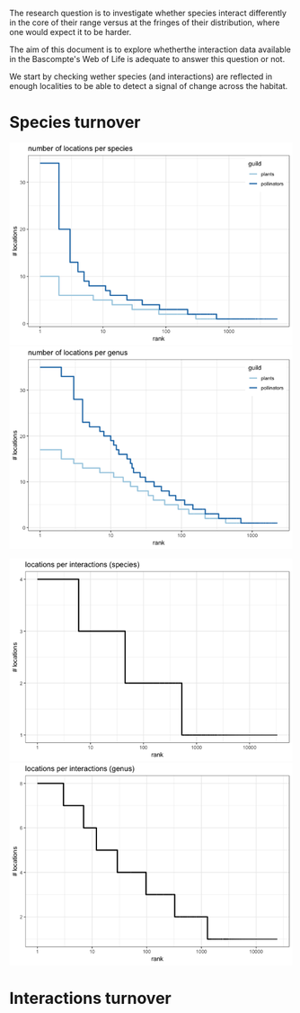 The research question is to investigate whether species interact differently in the core of their range versus at the fringes of their distribution, where one would expect it to be harder.

The aim of this document is to explore whetherthe interaction data available in the Bascompte's Web of Life is adequate to answer this question or not.

We start by checking wether species (and interactions) are reflected in enough localities to be able to detect a signal of change across the habitat.

Species turnover
================

![](paper/data-exploration/turnover_files/figure-markdown_github/unnamed-chunk-1-1.png)![](paper/data-exploration/turnover_files/figure-markdown_github/unnamed-chunk-1-2.png)

![](paper/data-exploration/turnover_files/figure-markdown_github/unnamed-chunk-2-1.png)![](paper/data-exploration/turnover_files/figure-markdown_github/unnamed-chunk-2-2.png)

Interactions turnover
=====================
